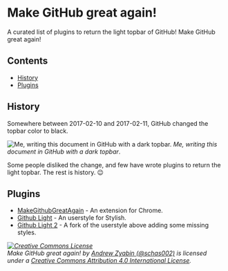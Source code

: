 # Make GitHub great again!
A curated list of plugins to return the light topbar of GitHub! Make GitHub great again!

## Contents
- [History](#history)
- [Plugins](#plugins)

## History
Somewhere between 2017-02-10 and 2017-02-11, GitHub changed the topbar color to black.

![Me, writing this document in GitHub with a dark topbar.](http://i.imgur.com/L8hxPD0.png)
*Me, writing this document in GitHub with a dark topbar*.

Some people disliked the change, and few have wrote plugins to return the light topbar. The rest is history. :wink:

## Plugins
- [MakeGithubGreatAgain](https://github.com/DennisSnijder/MakeGithubGreatAgain) - An extension for Chrome.
- [Github Light](https://userstyles.org/styles/138768/github-light) - An userstyle for Stylish.
- [Github Light 2](https://userstyles.org/styles/138774/github-light-2) - A fork of the userstyle above adding some missing styles.

*<a rel="license" href="http://creativecommons.org/licenses/by/4.0/"><img alt="Creative Commons License" style="border-width:0" src="https://i.creativecommons.org/l/by/4.0/88x31.png" /></a><br /><span xmlns:dct="http://purl.org/dc/terms/" property="dct:title">Make GitHub great again!</span> by <a xmlns:cc="http://creativecommons.org/ns#" href="https://github.com/schas002/Make-GitHub-great-again" property="cc:attributionName" rel="cc:attributionURL">Andrew Zyabin (@schas002)</a> is licensed under a <a rel="license" href="http://creativecommons.org/licenses/by/4.0/">Creative Commons Attribution 4.0 International License</a>.*
